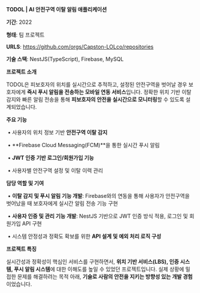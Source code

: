 **TODOL | AI 안전구역 이탈 알림 애플리케이션**

**기간**: 2022

**형태**: 팀 프로젝트

**URLS**: https://github.com/orgs/Capston-LOLco/repositories

**기술 스택**: NestJS(TypeScript), Firebase, MySQL

**프로젝트 소개**

TODOL은 피보호자의 위치를 실시간으로 추적하고, 설정된 안전구역을 벗어날 경우 보호자에게 **즉시 푸시 알림을 전송하는 모바일 연동 서비스**입니다.
정확한 위치 기반 이탈 감지와 빠른 알림 전송을 통해 **피보호자의 안전을 실시간으로 모니터링**할 수 있도록 설계되었습니다.

**주요 기능**

​	•	사용자의 위치 정보 기반 **안전구역 이탈 감지**

​	•	**Firebase Cloud Messaging(FCM)**을 통한 실시간 푸시 알림

​	•	**JWT 인증 기반 로그인/회원가입 기능**

​	•	사용자별 안전구역 설정 및 이탈 이력 관리

**담당 역할 및 기여**

​	•	**이탈 감지 및 푸시 알림 기능 개발**: Firebase와의 연동을 통해 사용자가 안전구역을 벗어났을 때 보호자에게 실시간 알림 전송 기능 구현

​	•	**사용자 인증 및 관리 기능 개발**: NestJS 기반으로 JWT 인증 방식 적용, 로그인 및 회원가입 API 구현

​	•	시스템 안정성과 정확도 확보를 위한 **API 설계 및 예외 처리 로직 구성**

**프로젝트 특징**

실시간성과 정확성이 핵심인 서비스를 구현하면서, **위치 기반 서비스(LBS), 인증 시스템, 푸시 알림 시스템**에 대한 이해도를 높일 수 있었던 프로젝트입니다.
실제 상황에 밀접한 문제를 해결하려는 목적 아래, **기술로 사람의 안전을 지키는 방향성 있는 개발 경험**이었습니다.
